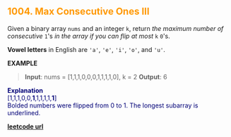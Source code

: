 <h2 style="color:#F90;">1004. Max Consecutive Ones III</h2>

Given a binary array `nums` and an integer `k`, return *the maximum number of consecutive* `1`'s *in the array if you can flip at most* `k` `0`'s.

**Vowel letters** in English are `'a'`, `'e'`, `'i'`, `'o'`, and `'u'`.

**EXAMPLE**
>**Input**: nums = [1,1,1,0,0,0,1,1,1,1,0], k = 2
**Output**: 6
<p style="color:#007;">
<b>Explanation</b><br>
[1,1,1,0,0,<b>1</b>,1,1,1,1,<b>1</b>]<br>
Bolded numbers were flipped from 0 to 1. The longest subarray is underlined.
</p>

**[leetcode url](https://leetcode.com/problems/max-consecutive-ones-iii/description)**